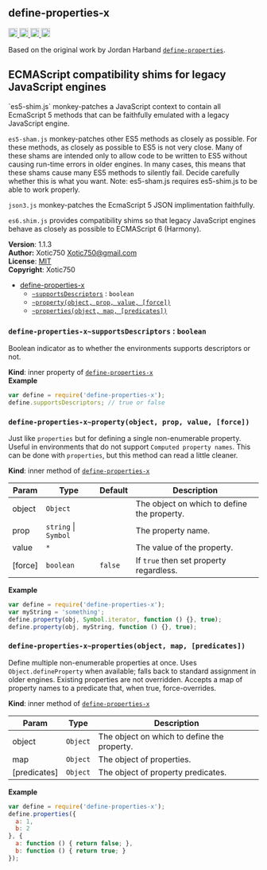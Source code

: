 <a name="module_define-properties-x"></a>
## define-properties-x
<a href="https://travis-ci.org/Xotic750/define-properties-x"
title="Travis status">
<img
src="https://travis-ci.org/Xotic750/define-properties-x.svg?branch=master"
alt="Travis status" height="18">
</a>
<a href="https://david-dm.org/Xotic750/define-properties-x"
title="Dependency status">
<img src="https://david-dm.org/Xotic750/define-properties-x.svg"
alt="Dependency status" height="18"/>
</a>
<a
href="https://david-dm.org/Xotic750/define-properties-x#info=devDependencies"
title="devDependency status">
<img src="https://david-dm.org/Xotic750/define-properties-x/dev-status.svg"
alt="devDependency status" height="18"/>
</a>
<a href="https://badge.fury.io/js/define-properties-x" title="npm version">
<img src="https://badge.fury.io/js/define-properties-x.svg"
alt="npm version" height="18">
</a>

Based on the original work by Jordan Harband
[`define-properties`](https://www.npmjs.com/package/define-properties).

<h2>ECMAScript compatibility shims for legacy JavaScript engines</h2>
`es5-shim.js` monkey-patches a JavaScript context to contain all EcmaScript 5
methods that can be faithfully emulated with a legacy JavaScript engine.

`es5-sham.js` monkey-patches other ES5 methods as closely as possible.
For these methods, as closely as possible to ES5 is not very close.
Many of these shams are intended only to allow code to be written to ES5
without causing run-time errors in older engines. In many cases,
this means that these shams cause many ES5 methods to silently fail.
Decide carefully whether this is what you want. Note: es5-sham.js requires
es5-shim.js to be able to work properly.

`json3.js` monkey-patches the EcmaScript 5 JSON implimentation faithfully.

`es6.shim.js` provides compatibility shims so that legacy JavaScript engines
behave as closely as possible to ECMAScript 6 (Harmony).

**Version**: 1.1.3  
**Author:** Xotic750 <Xotic750@gmail.com>  
**License**: [MIT](&lt;https://opensource.org/licenses/MIT&gt;)  
**Copyright**: Xotic750  

* [define-properties-x](#module_define-properties-x)
    * [`~supportsDescriptors`](#module_define-properties-x..supportsDescriptors) : <code>boolean</code>
    * [`~property(object, prop, value, [force])`](#module_define-properties-x..property)
    * [`~properties(object, map, [predicates])`](#module_define-properties-x..properties)

<a name="module_define-properties-x..supportsDescriptors"></a>
### `define-properties-x~supportsDescriptors` : <code>boolean</code>
Boolean indicator as to whether the environments supports descriptors
or not.

**Kind**: inner property of <code>[define-properties-x](#module_define-properties-x)</code>  
**Example**  
```js
var define = require('define-properties-x');
define.supportsDescriptors; // true or false
```
<a name="module_define-properties-x..property"></a>
### `define-properties-x~property(object, prop, value, [force])`
Just like `properties` but for defining a single non-enumerable
property. Useful in environments that do not
support `Computed property names`. This can be done
with `properties`, but this method can read a little cleaner.

**Kind**: inner method of <code>[define-properties-x](#module_define-properties-x)</code>  

| Param | Type | Default | Description |
| --- | --- | --- | --- |
| object | <code>Object</code> |  | The object on which to define the property. |
| prop | <code>string</code> &#124; <code>Symbol</code> |  | The property name. |
| value | <code>\*</code> |  | The value of the property. |
| [force] | <code>boolean</code> | <code>false</code> | If `true` then set property regardless. |

**Example**  
```js
var define = require('define-properties-x');
var myString = 'something';
define.property(obj, Symbol.iterator, function () {}, true);
define.property(obj, myString, function () {}, true);
```
<a name="module_define-properties-x..properties"></a>
### `define-properties-x~properties(object, map, [predicates])`
Define multiple non-enumerable properties at once.
Uses `Object.defineProperty` when available; falls back to standard
assignment in older engines. Existing properties are not overridden.
Accepts a map of property names to a predicate that, when true,
force-overrides.

**Kind**: inner method of <code>[define-properties-x](#module_define-properties-x)</code>  

| Param | Type | Description |
| --- | --- | --- |
| object | <code>Object</code> | The object on which to define the property. |
| map | <code>Object</code> | The object of properties. |
| [predicates] | <code>Object</code> | The object of property predicates. |

**Example**  
```js
var define = require('define-properties-x');
define.properties({
  a: 1,
  b: 2
}, {
  a: function () { return false; },
  b: function () { return true; }
});
```
